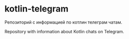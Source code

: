# kotlin-telegram

Репозиторий с информацией по котлин телеграм чатам.

Repository with information about Kotlin chats on Telegram.
